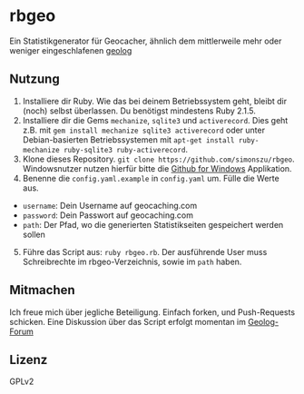 rbgeo
=====

Ein Statistikgenerator für Geocacher, ähnlich dem mittlerweile mehr oder weniger eingeschlafenen [geolog](http://geolog.sourceforge.net/geolog_de.html)

Nutzung
-------
1. Installiere dir Ruby. Wie das bei deinem Betriebssystem geht, bleibt dir (noch) selbst überlassen. Du benötigst mindestens Ruby 2.1.5.
2. Installiere dir die Gems `mechanize`, `sqlite3` und `activerecord`. Dies geht z.B. mit `gem install mechanize sqlite3 activerecord` oder unter Debian-basierten Betriebssystemen mit `apt-get install ruby-mechanize ruby-sqlite3 ruby-activerecord`.
3. Klone dieses Repository. `git clone https://github.com/simonszu/rbgeo`. Windowsnutzer nutzen hierfür bitte die [Github for Windows](http://windows.github.com/) Applikation.
4. Benenne die `config.yaml.example` in `config.yaml` um. Fülle die Werte aus.
  - `username`: Dein Username auf geocaching.com
  - `password`: Dein Passwort auf geocaching.com
  - `path`: Der Pfad, wo die generierten Statistikseiten gespeichert werden sollen
5. Führe das Script aus: `ruby rbgeo.rb`. Der ausführende User muss Schreibrechte im rbgeo-Verzeichnis, sowie im `path` haben.

Mitmachen
---------
Ich freue mich über jegliche Beteiligung. Einfach forken, und Push-Requests schicken. Eine Diskussion über das Script erfolgt momentan im [Geolog-Forum](http://forum.geoclub.de/viewtopic.php?f=103&t=73627)

Lizenz
------
GPLv2
